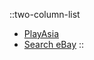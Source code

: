 ::two-column-list
* [PlayAsia](https://www.play-asia.com/tengen-toppa-gurren-lagann/13/7024i6)
* [Search eBay](https://www.ebay.com/sch?&_nkw=Tengen+Toppa+Gurren+Lagann+nds)
::
